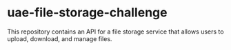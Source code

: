 # uae-file-storage-challenge
This repository contains an API for a file storage service that allows users to upload, download, and manage files.
